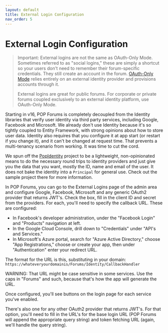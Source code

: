 ```yaml
---
layout: default
title: External Login Configuration
nav_order: 5
---
```

# External Login Configuration

>Important: External logins are not the same as OAuth-Only Mode. Sometimes referred to as "social logins," these are simply a shortcut so your users don't need to remember their forum-specific credentials. They still create an account in the forum. [OAuth-Only Mode](oauthonly.md) relies entirely on an external identity provider and provisions accounts through it.
> 
> External logins are great for public forums. For corporate or private forums coupled exclusively to an external identity platform, use OAuth-Only Mode.

Starting in v16, POP Forums is completely decoupled from the Identity libraries that verify user identity via third party services, including Google, Facebook and Microsoft. We already don't use Identity because it's so tightly coupled to Entity Framework, with strong opinions about how to store user data. Identity also requires that you configure it at app start (or restart if you change it), and it can't be changed at request time. That prevents a multi-tenancy scenario from working. It was time to cut the cord.

We spun off the [PopIdentity](https://github.com/POPWorldMedia/POPIdentity) project to be a lightweight, non-opinionated means to do the necessary round trips to identity providers and just give you the data that you want, mostly the ID, name and email of the user. It does not bake the identity into a `Principal` for general use. Check out the sample project there for more information.

In POP Forums, you can go to the External Logins page of the admin area and configure Google, Facebook, Microsoft and any generic OAuth2 provider that returns JWT's. Check the box, fill in the client ID and secret from the providers. For each, you'll need to specify the callback URL. These are configured:
* In Facebook's developer administration, under the "Facebook Login" and "Products" navigation at left.
* In the Google Cloud Console, drill down to "Credentials" under "API's and Services."
* In Microsoft's Azure portal, search for "Azure Active Directory," choose "App Registrations," choose or create your app, then under "Authentication" enter your redirect URL.

The format for the URL is this, substituting in your domain: `https://whateveryourdomainis/Forums/Identity/CallbackHandler`

WARNING: That URL might be case sensitive in some services. Use the caps in "Forums" and such, because that's how the app will generate the URL.

Once configured, you'll see buttons on the login page for each service you've enabled.

There's also one for any other OAuth2 provider that returns JWT's. For that option, you'll need to fill in the URL's for the base login URL (POP Forums will append the appropriate query string) and token fetching URL (again, we'll handle the query string).